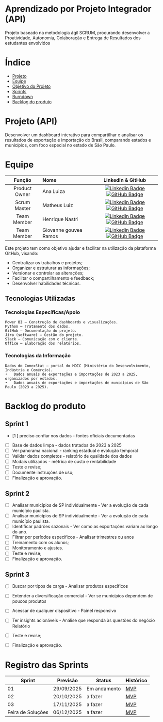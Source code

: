 # Aprendizado por Projeto Integrador (API)

Projeto baseado na metodologia ágil SCRUM, procurando desenvolver a Proatividade, Autonomia, Colaboração e Entrega de Resultados dos estudantes envolvidos

# Índice
* [Projeto](#projeto-template)
* [Equipe](#equipe)
* [Objetivo do Projeto](#objetivo-do-projeto)
* [Sprints](#Sprints)
* [Burndown](#Burndown)
* [Backlog do produto](#Backlog-do-produto)

# Projeto (API) 
Desenvolver um dashboard interativo para compartilhar e analisar os resultados de exportação e importação do Brasil, comparando estados e municípios, com foco especial no estado de São Paulo.
# Equipe
|    Função     | Nome                                  |                                                                                                                                                      LinkedIn & GitHub                                                                                                                                                      |
| :-----------: | :------------------------------------ | :-------------------------------------------------------------------------------------------------------------------------------------------------------------------------------------------------------------------------------------------------------------------------------------------------------------------------: |
| Product Owner |   Ana Luiza        |     [![Linkedin Badge](https://img.shields.io/badge/Linkedin-blue?style=flat-square&logo=Linkedin&logoColor=white)](https://www.linkedin.com/in/ana-luiza-sampaio-96795422a/) [![GitHub Badge](https://img.shields.io/badge/GitHub-111217?style=flat-square&logo=github&logoColor=white)](https://github.com/analuizasampaio45)     |
| Scrum Master  | Matheus Luiz |       [![Linkedin Badge](https://img.shields.io/badge/Linkedin-blue?style=flat-square&logo=Linkedin&logoColor=white)](https://www.linkedin.com/in/matheus-luiz-a1aa632ab) [![GitHub Badge](https://img.shields.io/badge/GitHub-111217?style=flat-square&logo=github&logoColor=white)](https://github.com/KillBotSamonela)     |
| Team Member |   Henrique Nastri   |   [![Linkedin Badge](https://img.shields.io/badge/Linkedin-blue?style=flat-square&logo=Linkedin&logoColor=white)](https://www.linkedin.com/in/henrique-nastri-b63355346/) [![GitHub Badge](https://img.shields.io/badge/GitHub-111217?style=flat-square&logo=github&logoColor=white)](https://github.com/henriquenastri1798-commits)    |
|  Team Member  | Giovanne gouvea Ramos         |         [![Linkedin Badge](https://img.shields.io/badge/Linkedin-blue?style=flat-square&logo=Linkedin&logoColor=white)](https://www.linkedin.com/in/giovane-gouvea-ramos-a2263726b?trk=contact-info) [![GitHub Badge](https://img.shields.io/badge/GitHub-111217?style=flat-square&logo=github&logoColor=white)](https://github.com/GiovaneRamos012)        |

Este projeto tem como objetivo ajudar e facilitar na utilização da plataforma GitHub, visando:
* Centralizar os trabalhos e projetos;
* Organizar e estruturar as informações;
* Versionar e controlar as alterações;
* Facilitar o compartilhamento e feedback;
* Desenvolver habilidades técnicas.

## Tecnologias Utilizadas

 ### Tecnologias Específicas/Apoio
	Power BI – Construção de dashboards e visualizações.
	Python – Tratamento dos dados.
	GitHub – Documentação do projeto.
	Jira (software) – Gestão do projeto.
	Slack – Comunicação com o cliente.
	Office – Elaboração dos relatórios.
 ### Tecnologias da Informação
	Dados do ComexStat – portal do MDIC (Ministério do Desenvolvimento, Indústria e Comércio).
	•	Dados anuais de exportações e importações de 2023 a 2025, organizados por estados.
	•	Dados anuais de exportações e importações de municípios de São Paulo (2023 a 2025).

# Backlog do produto

## Sprint 1
- [1 ] preciso confiar nos dados - fontes oficiais documentadas
- [ ] Base de dados limpa - dados tratados de 2023 a 2025
- [ ] Ver panorama nacional - ranking estadual e evolução temporal
- [ ] Validar dados completos - relatório de qualidade dos dados
- [ ] Modais utilizados - métrica de custo e rentabilidade
- [ ] Teste e revise;
- [ ] Documente instruções de uso;
- [ ] Finalização e aprovação.

## Sprint 2
- [ ] Analisar municípios de SP individualmente - Ver a evolução de cada município paulista.
- [ ] Analisar municípios de SP individualmente - Ver a evolução de cada município paulista.
- [ ] Identificar padrões sazonais - Ver como as exportações variam ao longo do ano.
- [ ] Filtrar por períodos específicos - Analisar trimestres ou anos
- [ ] Treinamento com os alunos;
- [ ] Monitoramento e ajustes.
- [ ]  Teste e revise;
- [ ]  Finalização e aprovação.
      
## Sprint 3
- [ ] Buscar por tipos de carga - Analisar produtos específicos
- [ ] Entender a diversificação comercial - Ver se municípios dependem de poucos produtos
- [ ] Acessar de qualquer dispositivo - Painel responsivo
- [ ] Ter insights acionáveis - Análise que responda às questões do negócio Relatório
- [ ] Teste e revise;
- [ ] Finalização e aprovação.
      

# Registro das Sprints

Sprint | Previsão | Status| Histórico|
|------|--------|------|--------|
|01 | 29/09/2025 | Em andamento| [MVP](https://) | 
|02|  20/10/2025| a fazer|[MVP](https://) | 
|03| 17/11/2025 | a fazer|[MVP](https://) | 
|Feira de Soluções|06/12/2025 |a fazer |[MVP](https://) | 
